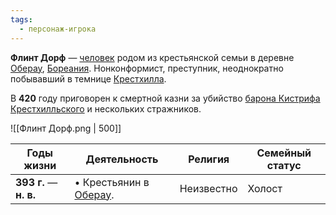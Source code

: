 ```yaml
---
tags:
  - персонаж-игрока
---
```

**Флинт Дорф** — [человек](Люди) родом из крестьянской семьи в деревне [Оберау](Оберау), [Бореания](Бореания). Нонконформист, преступник, неоднократно побывавший в темнице [Крестхилла](Крестхилл).

В **420** году приговорен к смертной казни за убийство [барона Кистрифа Крестхилльского](Кистриф%20Крестхилльский) и нескольких стражников.

![[Флинт Дорф.png | 500]]

| Годы жизни              | Деятельность                         | Религия    | Семейный статус |
| ----------------------- | ------------------------------------ | ---------- | --------------- |
| **393  г.** — **н. в.** | • Крестьянин в [Оберау](Оберау).<br> | Неизвестно | Холост          |